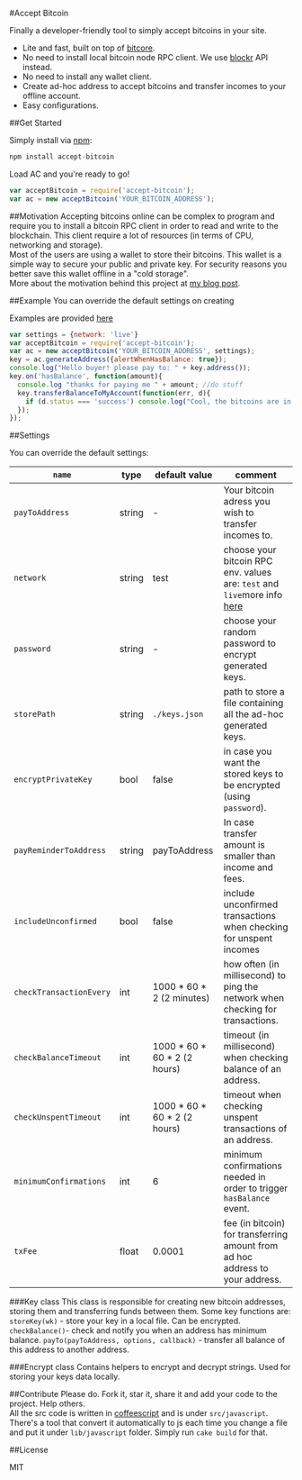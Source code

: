 #Accept Bitcoin


Finally a developer-friendly tool to simply accept bitcoins in your site. 

  - Lite and fast, built on top of [bitcore](http://bitcore.io).
  - No need to install local bitcoin node RPC client. We use [blockr](http://blockr.io) API instead.
  - No need to install any wallet client. 
  - Create ad-hoc address to accept bitcoins and transfer incomes to your offline account.
  - Easy configurations.


##Get Started

Simply install via [npm](https://npmjs.org/):

```javascript
npm install accept-bitcoin
```
Load AC and you're ready to go!
```javascript
var acceptBitcoin = require('accept-bitcoin');
var ac = new acceptBitcoin('YOUR_BITCOIN_ADDRESS');
```

##Motivation 
Accepting bitcoins online can be complex to program and require you to install a bitcoin RPC client in order to read and write to the blockchain. This client require a lot of resources (in terms of CPU, networking and storage).  
Most of the users are using a wallet to store their bitcoins. This wallet is a simple way to secure your public and private key. For security reasons you better save this wallet offline in a "cold storage".  
More about the motivation behind this project at [my blog post](http://sagivo.com/post/97125970778/bitcoin-on-node-js-do-it-yourself).

##Example
You can override the default settings on creating

Examples are provided [here](https://github.com/sagivo/accept-bitcoin/blob/master/examples.js)
```javascript
var settings = {network: 'live'}
var acceptBitcoin = require('accept-bitcoin');
var ac = new acceptBitcoin('YOUR_BITCOIN_ADDRESS', settings);
key = ac.generateAddress({alertWhenHasBalance: true});
console.log("Hello buyer! please pay to: " + key.address());
key.on('hasBalance', function(amount){
  console.log "thanks for paying me " + amount; //do stuff
  key.transferBalanceToMyAccount(function(err, d){
    if (d.status === 'success') console.log("Cool, the bitcoins are in my private account!");
  });
});
```

##Settings

You can override the default settings:  

| `name`                  | type   | default value                | comment                                                                                                                                                                 |
|-------------------------|--------|------------------------------|-------------------------------------------------------------------------------------------------------------------------------------------------------------------------|
| `payToAddress`          | string | -                            | Your bitcoin adress you wish to transfer incomes to.                                                                                                                    |
| `network`               | string | test                         | choose your bitcoin RPC env. values are: `test` and `live`more info [here](https://github.com/bitpay/bitcore/blob/cd353ac02e76fb3294c40366d8d5dc04ce1939d7/networks.js) |
| `password`              | string | -                            | choose your random password to encrypt generated keys.                                                                                                                  |
| `storePath`             | string | `./keys.json`                | path to store a file containing all the ad-hoc generated keys.                                                                                                          |
| `encryptPrivateKey`     | bool   | false                        | in case you want the stored keys to be encrypted (using `password`).                                                                                                    |
| `payReminderToAddress`  | string | payToAddress                 | In case transfer amount is smaller than income and fees.                                                                                                                |
| `includeUnconfirmed`    | bool   | false                        | include unconfirmed transactions when checking for unspent incomes                                                                                                      |
| `checkTransactionEvery` | int    | 1000 * 60 * 2  (2 minutes)   | how often (in millisecond) to ping the network when checking for transactions.                                                                                          |
| `checkBalanceTimeout`   | int    | 1000 * 60 * 60 * 2 (2 hours) | timeout (in millisecond) when checking balance of an address.                                                                                                           |
| `checkUnspentTimeout`   | int    | 1000 * 60 * 60 * 2 (2 hours) | timeout when checking unspent transactions of an address.                                                                                                               |
| `minimumConfirmations`  | int    | 6                            | minimum confirmations needed in order to trigger `hasBalance` event.                                                                                                    |
| `txFee`                 | float  | 0.0001                       | fee (in bitcoin) for transferring amount from ad hoc address to your address.                                                                                           |

###Key class
This class is responsible for creating new bitcoin addresses, storing them and transferring funds between them. Some key functions are:  
`storeKey(wk)` - store your key in a local file. Can be encrypted.  
`checkBalance()`- check and notify you when an address has minimum balance.
`payTo(payToAddress, options, callback)` - transfer all balance of this address to another address.

###Encrypt class
Contains helpers to encrypt and decrypt strings. Used for storing your keys data locally.  

##Contribute
Please do. Fork it, star it, share it and add your code to the project. Help others.  
All the src code is written in [coffeescript](http://coffeescript.org) and is under `src/javascript`. There's a tool that convert it automatically to js each time you change a file and put it under `lib/javascript` folder. Simply run `cake build` for that. 

##License

MIT